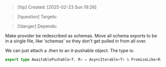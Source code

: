 
>[!tip] Created: [2025-02-23 Sun 19:26]

>[!question] Targets: 

>[!danger] Depends: 

Make provider be redescribed as schemas.
Move all schema exports to be in a single file, like 'schemas' so they don't get pulled in from all over.

We can just attach a .then to an it-pushable object.  The type is:

```ts
export type AwaitablePushable<T, R> = AsyncIterable<T> & PromiseLike<R>
```
